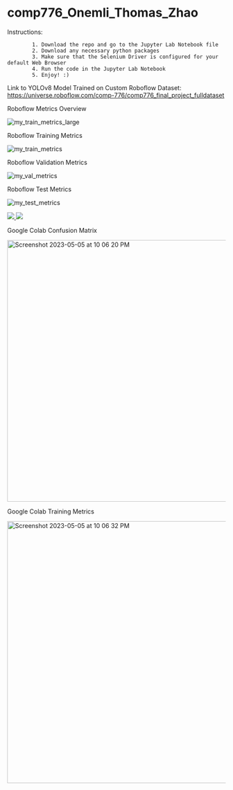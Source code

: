 # comp776_Onemli_Thomas_Zhao

Instructions:

            1. Download the repo and go to the Jupyter Lab Notebook file
            2. Download any necessary python packages
            3. Make sure that the Selenium Driver is configured for your default Web Browser
            4. Run the code in the Jupyter Lab Notebook
            5. Enjoy! :)
      
Link to YOLOv8 Model Trained on Custom Roboflow Dataset: https://universe.roboflow.com/comp-776/comp776_final_project_fulldataset 

Roboflow Metrics Overview

![my_train_metrics_large](https://user-images.githubusercontent.com/77972621/236582001-3c01a3eb-f9ca-442d-bdd6-6b9468ec9d86.png)

Roboflow Training Metrics

![my_train_metrics](https://user-images.githubusercontent.com/77972621/236580999-97574fbe-bdd4-47a9-a01e-fbea99044be3.png)

Roboflow Validation Metrics

![my_val_metrics](https://user-images.githubusercontent.com/77972621/236581037-322456a6-ee85-495c-8c0a-bfe0f63ca930.png)

Roboflow Test Metrics

![my_test_metrics](https://user-images.githubusercontent.com/77972621/236581061-4d286f27-2dd5-468e-945f-14bff6548c67.png)


<a href="https://universe.roboflow.com/comp-776/comp776_final_project_fulldataset">
    <img src="https://app.roboflow.com/images/download-dataset-badge.svg"></img>
</a>

<a href="https://universe.roboflow.com/comp-776/comp776_final_project_fulldataset/model/">
    <img src="https://app.roboflow.com/images/try-model-badge.svg"></img>
</a>


Google Colab Confusion Matrix

<img width="604" alt="Screenshot 2023-05-05 at 10 06 20 PM" src="https://user-images.githubusercontent.com/77972621/236593361-1a0fd553-cad9-4e85-ad6e-6b25bf0bfc92.png">


Google Colab Training Metrics

<img width="605" alt="Screenshot 2023-05-05 at 10 06 32 PM" src="https://user-images.githubusercontent.com/77972621/236593310-0b0bea2a-b981-47c3-b719-ced06a623009.png">


